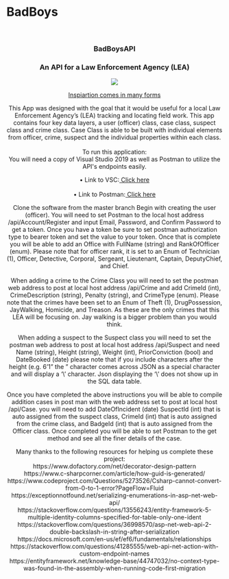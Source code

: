 # BadBoys

<br />
<p align="center">
  <h3 align="center">BadBoysAPI</h3>
  <h3 align="center">An API for a Law Enforcement Agency (LEA)</h3>
    <p align="center">
<img src=https://cloudsmallbusinessservice.com/wp-content/uploads/2017/02/Best-Law-Enforcement-Software.png">
  <p align="center">
    <a href="https://www.youtube.com/watch?v=BUjUz_QEh48" target="blank"> Inspiartion comes in many forms </a>
    <br />
  </p>
</p>
<p align="center">
This App was designed with the goal that it would be useful for a local Law Enforcement Agency’s (LEA) tracking and locating field work. This app contains four key data layers, a user (officer) class, case class, suspect class and crime class. Case Class is able to be built with individual elements from officer, crime, suspect and the individual properties within each class. 
<br><br>
To run this application:
<br>
You will need a copy of Visual Studio 2019 as well as Postman to utilize the API's endpoints easily.
<br>
<p align="center">
•	Link to VSC:<a href="https://visualstudio.microsoft.com/downloads/" target="blank"> Click here </a>
<br>
<br>
•	Link to Postman:<a href="https://www.postman.com/downloads/" target="blank"> Click here </a>
</p>
<p align="center">
Clone the software from the master branch
Begin with creating the user (officer). You will need to set Postman to the local host address /api/Account/Register and input Email, Password, and Confirm Password to get a token. Once you have a token be sure to set postman authorization type to bearer token and set the value to your token. Once that is complete you will be able to add an Office with FullName (string) and RankOfOfficer (enum). Please note that for officer rank, it is set to an Enum of Technician (1), Officer, Detective, Corporal, Sergeant, Lieutenant, Captain, DeputyChief, and Chief. 
<br><br>
When adding a crime to the Crime Class you will need to set the postman web address to post at local host address /api/Crime and add CrimeId (int), CrimeDescription (string), Penalty (string), and CrimeType (enum). Please note that the crimes have been set to an Enum of Theft (1), DrugPossession, JayWalking, Homicide, and Treason. As these are the only crimes that this LEA will be focusing on. Jay walking is a bigger problem than you would think.  
<p align="center">
When adding a suspect to the Suspect class you will need to set the postman web address to post at local host address /api/Suspect and need Name (string), Height (string), Weight (int), PriorConviction (bool) and DateBooked (date) please note that if you include characters after the height (e.g. 6’1” the ” character comes across JSON as a special character and will display a ‘\’ character. Json displaying the ‘\’ does not show up in the SQL data table. 
<p align="center">
Once you have completed the above instructions you will be able to compile addition cases in post man with the web address set to post at local host /api/Case. you will need to add DateOfIncident (date) SuspectId (int) that is auto assigned from the suspect class, CrimeId (int) that is auto assigned from the crime class, and BadgeId (int) that is auto assigned from the Officer class. Once completed you will be able to set Postman to the get method and see all the finer details of the case.</p>
                 <p align="center">
Many thanks to the following resources for helping us complete these project:<br>
https://www.dofactory.com/net/decorator-design-pattern<br>
https://www.c-sharpcorner.com/article/how-guid-is-generated/<br>
https://www.codeproject.com/Questions/5273526/Csharp-cannot-convert-from-0-to-1-error?PageFlow=Fluid<br>
https://exceptionnotfound.net/serializing-enumerations-in-asp-net-web-api/<br>
https://stackoverflow.com/questions/13556243/entity-framework-5-multiple-identity-columns-specified-for-table-only-one-ident<br>
https://stackoverflow.com/questions/36998570/asp-net-web-api-2-double-backslash-in-string-after-serialization<br>
https://docs.microsoft.com/en-us/ef/ef6/fundamentals/relationships<br>
https://stackoverflow.com/questions/41285555/web-api-net-action-with-custom-endpoint-names<br>
https://entityframework.net/knowledge-base/44747032/no-context-type-was-found-in-the-assembly-when-running-code-first-migration<br>
                                  </p>

